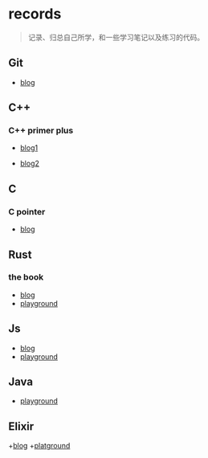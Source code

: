 # records

> 记录、归总自己所学，和一些学习笔记以及练习的代码。

## Git

* [blog](https://lhd-code.github.io/2019/11/06/git/)

## C++

### C++ primer plus

+ [blog1](https://lhd-code.github.io/2019/11/13/green-hand-to-learn-c/)

+ [blog2](https://lhd-code.github.io/2020/05/19/learn-C++/)

## C

### C pointer

+ [blog](https://lhd-code.github.io/2020/01/11/learning-and-using-C-pointer/)

## Rust

### the book

+ [blog](https://leolanger.github.io/2020/09/15/Rust%E5%AD%A6%E4%B9%A0%E7%AC%94%E8%AE%B0/)
+ [playground](https://github.com/leolanger/rust-playground)

## Js

+ [blog](https://leolanger.github.io/2020/06/09/%E5%88%9D%E8%AF%86javascript/)
+ [playground]()

## Java

+ [playground](https://github.com/leolanger/java-playground)

## Elixir

+[blog](https://leolanger.github.io/2020/10/22/elixir-%E5%B0%8F%E8%AE%B0/)
+[platground](https://github.com/leolanger/elixir-playground)

